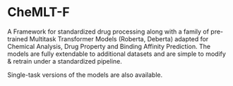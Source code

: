 # CheMLT-F
A Framework for standardized drug processing along with a family of pre-trained Multitask Transformer Models (Roberta, Deberta) adapted for Chemical Analysis, Drug Property and Binding Affinity Prediction.
The models are fully extendable to additional datasets and are simple to modify & retrain under a standardized pipeline.

Single-task versions of the models are also available.
